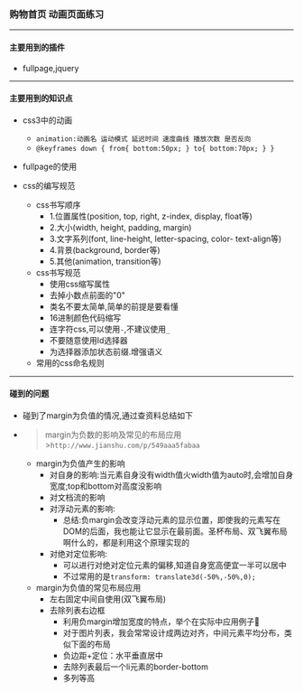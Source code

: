 ### 购物首页 动画页面练习
---
#### 主要用到的插件 

* fullpage,jquery

---
#### 主要用到的知识点

* css3中的动画

  * `animation:动画名 运动模式 延迟时间 速度曲线 播放次数 是否反向`
  * `@keyframes down {
    from{
      bottom:50px;
    }
    to{
      bottom:70px;
    }
    }`

* fullpage的使用
* css的编写规范
  * css书写顺序
    * 1.位置属性(position, top, right, z-index, display, float等)
    * 2.大小(width, height, padding, margin)
    * 3.文字系列(font, line-height, letter-spacing, color- text-align等)
    * 4.背景(background, border等)
    * 5.其他(animation, transition等)
  * css书写规范
    * 使用css缩写属性
    * 去掉小数点前面的"0"
    * 类名不要太简单,简单的前提是要看懂
    * 16进制颜色代码缩写
    * 连字符css,可以使用`-`,不建议使用`_`
    * 不要随意使用Id选择器
    * 为选择器添加状态前缀.增强语义
  * 常用的css命名规则

---
#### 碰到的问题

* 碰到了margin为负值的情况,通过查资料总结如下
* > margin为负数的影响及常见的布局应用>`http://www.jianshu.com/p/549aaa5fabaa`
  * margin为负值产生的影响
    * 对自身的影响:当元素自身没有width值火width值为auto时,会增加自身宽度;top和bottom对高度没影响
    * 对文档流的影响
    * 对浮动元素的影响:
      * 总结:负margin会改变浮动元素的显示位置，即使我的元素写在DOM的后面，我也能让它显示在最前面。圣杯布局、双飞翼布局啊什么的，都是利用这个原理实现的
    * 对绝对定位影响:
      * 可以进行对绝对定位元素的偏移,知道自身宽高便宜一半可以居中
      * 不过常用的是`transform: translate3d(-50%,-50%,0);`
  * margin为负值的常见布局应用
    * 左右固定中间自使用(双飞翼布局)
    * 去除列表右边框
      * 利用负margin增加宽度的特点，举个在实际中应用例子🌰
      * 对于图片列表，我会常常设计成两边对齐，中间元素平均分布，类似下面的布局
      * 负边距+定位：水平垂直居中
      * 去除列表最后一个li元素的border-bottom
      * 多列等高